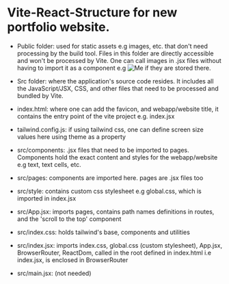 # Vite-React-Structure for new portfolio website.

- Public folder: used for static assets e.g images, etc. that don't need processing by the build tool. Files in this folder are directly accessible and won't be processed by Vite. One can call images in .jsx files without having to import it as a component e.g  <img src="/ats_website/raleigh.jpg" alt="Me" className="object-cover w-full h-full" /> if they are stored there.
  
- Src folder: where the application's source code resides. It includes all the JavaScript/JSX, CSS, and other files that need to be processed and bundled by Vite.
  
- index.html: where one can add the favicon, and webapp/website title, it contains the entry point of the vite project e.g. index.jsx
  
- tailwind.config.js: if using tailwind css, one can define screen size values here using theme as a property
  
- src/components: .jsx files that need to be imported to pages. Components hold the exact content and styles for the webapp/website e.g text, text cells, etc.
  
- src/pages: components are imported here. pages are .jsx files too
  
- src/style: contains custom css stylesheet e.g global.css, which is imported in index.jsx
  
- src/App.jsx: imports pages, contains path names definitions in routes,  and the 'scroll to the top' component
  
- src/index.css: holds tailwind's base, components and utilities 
  
- src/index.jsx: imports index.css, global.css (custom stylesheet), App.jsx, BrowserRouter, ReactDom, called in the root defined in index.html i.e index.jsx, <App> is enclosed in BrowserRouter
  
- src/main.jsx: (not needed)
